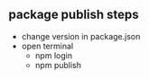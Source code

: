 ## package publish steps
- change version in package.json
- open terminal
    - npm login
    - npm publish